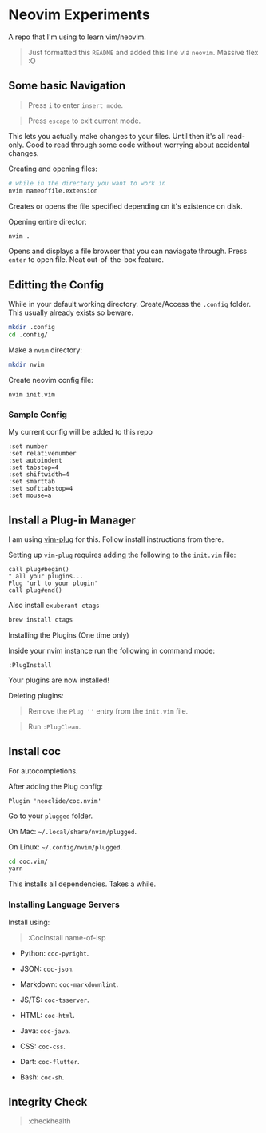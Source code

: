 # Neovim Experiments
A repo that I'm using to learn vim/neovim.

> Just formatted this `README` and added this line via `neovim`. Massive flex :O

## Some basic Navigation

> Press `i` to enter `insert mode`.

> Press `escape` to exit current mode.

This lets you actually make changes to your files. Until then it's all read-only. Good to read through some code without worrying about accidental changes.

Creating and opening files:

```bash
# while in the directory you want to work in
nvim nameoffile.extension
```

Creates or opens the file specified depending on it's existence on disk.

Opening entire director:

```bash
nvim .
```

Opens and displays a file browser that you can naviagate through. Press `enter` to open file. Neat out-of-the-box feature.

## Editting the Config

While in your default working directory. Create/Access the `.config` folder. This usually already exists so beware.

```bash
mkdir .config
cd .config/
```

Make a `nvim` directory:

```bash
mkdir nvim
```

Create neovim config file:

```
nvim init.vim
```

### Sample Config

My current config will be added to this repo

```vim
:set number
:set relativenumber
:set autoindent
:set tabstop=4
:set shiftwidth=4
:set smarttab
:set softtabstop=4
:set mouse=a
```

## Install a Plug-in Manager

I am using [vim-plug](https://github.com/junegunn/vim-plug) for this. Follow install instructions from there.

Setting up `vim-plug` requires adding the following to the `init.vim` file:

```.vim
call plug#begin()
" all your plugins...
Plug 'url to your plugin'
call plug#end()
```

Also install `exuberant ctags`

```bash
brew install ctags
```

Installing the Plugins (One time only)

Inside your nvim instance run the following in command mode:

```vim
:PlugInstall
```

Your plugins are now installed!

Deleting plugins:

> Remove the `Plug ''` entry from the `init.vim` file.

> Run `:PlugClean`.

## Install coc

For autocompletions.

After adding the Plug config:

```.vim
Plugin 'neoclide/coc.nvim'
```

Go to your `plugged` folder.

On Mac: `~/.local/share/nvim/plugged`.

On Linux: `~/.config/nvim/plugged`.

```bash
cd coc.vim/
yarn
```

This installs all dependencies. Takes a while.

### Installing Language Servers

Install using:
> :CocInstall name-of-lsp

- Python: `coc-pyright`.

- JSON: `coc-json`.

- Markdown: `coc-markdownlint`.

- JS/TS: `coc-tsserver`.

- HTML: `coc-html`.

- Java: `coc-java`.

- CSS: `coc-css`.

- Dart: `coc-flutter`.

- Bash: `coc-sh`.

## Integrity Check

> :checkhealth

